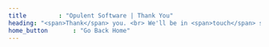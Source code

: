 ```yaml
---
title         : "Opulent Software | Thank You"
heading: "<span>Thank</span> you. <br> We'll be in <span>touch</span> soon."
home_button       : "Go Back Home"
---
```


